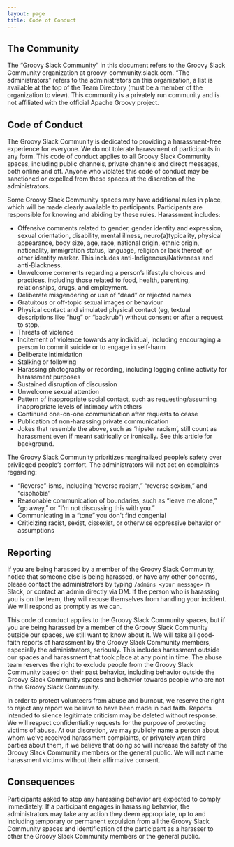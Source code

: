```yaml
---
layout: page
title: Code of Conduct
---
```


## The Community

The “Groovy Slack Community” in this document refers to the Groovy Slack Community organization at groovy-community.slack.com. “The administrators” refers to the administrators on this organization, a list is available at the top of the Team Directory (must be a member of the organization to view).  This community is a privately run community and is not affiliated with the official Apache Groovy project.

## Code of Conduct

The Groovy Slack Community is dedicated to providing a harassment-free experience for everyone. We do not tolerate harassment of participants in any form. This code of conduct applies to all Groovy Slack Community spaces, including public channels, private channels and direct messages, both online and off. Anyone who violates this code of conduct may be sanctioned or expelled from these spaces at the discretion of the administrators.

Some Groovy Slack Community spaces may have additional rules in place, which will be made clearly available to participants. Participants are responsible for knowing and abiding by these rules.
Harassment includes:

* Offensive comments related to gender, gender identity and expression, sexual orientation, disability, mental illness, neuro(a)typicality, physical appearance, body size, age, race, national origin, ethnic origin, nationality, immigration status, language, religion or lack thereof, or other identity marker. This includes anti-Indigenous/Nativeness and anti-Blackness.
* Unwelcome comments regarding a person’s lifestyle choices and practices, including those related to food, health, parenting, relationships, drugs, and employment.
* Deliberate misgendering or use of “dead” or rejected names
* Gratuitous or off-topic sexual images or behaviour
* Physical contact and simulated physical contact (eg, textual descriptions like “hug” or “backrub”) without consent or after a request to stop.
* Threats of violence
* Incitement of violence towards any individual, including encouraging a person to commit suicide or to engage in self-harm
* Deliberate intimidation
* Stalking or following
* Harassing photography or recording, including logging online activity for harassment purposes
* Sustained disruption of discussion
* Unwelcome sexual attention
* Pattern of inappropriate social contact, such as requesting/assuming inappropriate levels of intimacy with others
* Continued one-on-one communication after requests to cease
* Publication of non-harassing private communication
* Jokes that resemble the above, such as ‘hipster racism’, still count as harassment even if meant satirically or ironically. See this article for background.


The Groovy Slack Community prioritizes marginalized people’s safety over privileged people’s comfort. The administrators will not act on complaints regarding:

* “Reverse”-isms, including “reverse racism,” “reverse sexism,” and “cisphobia”
* Reasonable communication of boundaries, such as “leave me alone,” “go away,” or “I’m not discussing this with you.”
* Communicating in a “tone” you don’t find congenial
* Criticizing racist, sexist, cissexist, or otherwise oppressive behavior or assumptions

## Reporting

If you are being harassed by a member of the Groovy Slack Community, notice that someone else is being harassed, or have any other concerns, please contact the administrators by typing `/admins <your message>` in Slack, or contact an admin directly via DM. If the person who is harassing you is on the team, they will recuse themselves from handling your incident. We will respond as promptly as we can.

This code of conduct applies to the Groovy Slack Community spaces, but if you are being harassed by a member of the Groovy Slack Community outside our spaces, we still want to know about it. We will take all good-faith reports of harassment by the Groovy Slack Community members, especially the administrators, seriously. This includes harassment outside our spaces and harassment that took place at any point in time. The abuse team reserves the right to exclude people from the Groovy Slack Community based on their past behavior, including behavior outside the Groovy Slack Community spaces and behavior towards people who are not in the Groovy Slack Community.

In order to protect volunteers from abuse and burnout, we reserve the right to reject any report we believe to have been made in bad faith. Reports intended to silence legitimate criticism may be deleted without response. We will respect confidentiality requests for the purpose of protecting victims of abuse. At our discretion, we may publicly name a person about whom we’ve received harassment complaints, or privately warn third parties about them, if we believe that doing so will increase the safety of the Groovy Slack Community members or the general public. We will not name harassment victims without their affirmative consent.

## Consequences

Participants asked to stop any harassing behavior are expected to comply immediately.
If a participant engages in harassing behavior, the administrators may take any action they deem appropriate, up to and including temporary or permanent expulsion from all the Groovy Slack Community spaces and identification of the participant as a harasser to other the Groovy Slack Community members or the general public.
